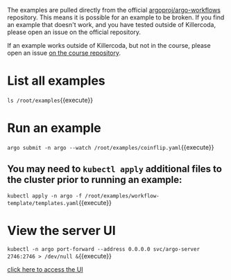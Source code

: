 The examples are pulled directly from the official [argoproj/argo-workflows](https://github.com/argoproj/argo-workflows/issues) repository. This means it is possible for an example to be broken. If you find an example that doesn't work, and you have tested outside of Killercoda, please open an issue on the official repository.

If an example works outside of Killercoda, but not in the course, please open an issue [on the course repository](https://github.com/pipekit/argo-workflows-intro-course/issues).

# List all examples
`ls /root/examples`{{execute}}

# Run an example
`argo submit -n argo --watch /root/examples/coinflip.yaml`{{execute}}

## You may need to `kubectl apply` additional files to the cluster prior to running an example:
`kubectl apply -n argo -f /root/examples/workflow-template/templates.yaml`{{execute}}

# View the server UI
`kubectl -n argo port-forward --address 0.0.0.0 svc/argo-server 2746:2746 > /dev/null &`{{execute}}

[click here to access the UI]({{TRAFFIC_HOST1_2746}})
